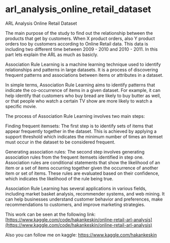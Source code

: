 # arl_analysis_online_retail_dataset
ARL Analysis Online Retail Dataset

The main purpose of the study to find out the relationship between the products that get by customers. When X product orders, also Y product orders too by customers according to Online Retail data. This data is including two different time between 2009 - 2010 and 2010 - 2011. In this part lets explain the ARL as much as basicly.

Association Rule Learning is a machine learning technique used to identify relationships and patterns in large datasets. It is a process of discovering frequent patterns and associations between items or attributes in a dataset.

In simple terms, Association Rule Learning aims to identify patterns that indicate the co-occurrence of items in a given dataset. For example, it can help identify that customers who buy bread are likely to buy butter as well, or that people who watch a certain TV show are more likely to watch a specific movie.

The process of Association Rule Learning involves two main steps:

Finding frequent itemsets:
The first step is to identify sets of items that appear frequently together in the dataset. This is achieved by applying a support threshold which indicates the minimum number of times an itemset must occur in the dataset to be considered frequent.

Generating association rules:
The second step involves generating association rules from the frequent itemsets identified in step one. Association rules are conditional statements that show the likelihood of an item or a set of items occurring together given the occurrence of another item or set of items. These rules are evaluated based on their confidence, which indicates the likelihood of the rule being true.

Association Rule Learning has several applications in various fields, including market basket analysis, recommender systems, and web mining. It can help businesses understand customer behavior and preferences, make recommendations to customers, and improve marketing strategies.

This work can be seen at the following link: [https://www.kaggle.com/code/hakankeskin/online-retail-arl-analysis](https://www.kaggle.com/code/hakankeskin/online-retail-arl-analysis)

Also you can follow me on kaggle: https://www.kaggle.com/hakankeskin

